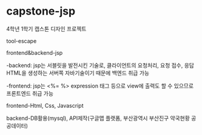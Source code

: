 # capstone-jsp
4학년 1학기 캡스톤 디자인 프로젝트 

tool-escape

frontend&backend-jsp

-backend: jsp는 서블릿을 발전시킨 기술로, 클라이언트의 요청처리, 요청 접수, 응답 HTML을 생성하는 서버쪽 자바기술이기 때문에 백엔드 취급 가능

-frontend: jsp는 <%= %> expression 태그 등으로 view에 출력도 할 수 있으므로 프론트엔드 취급 가능

frontend-Html, Css, Javascript 

backend-DB활용(mysql), API제작(구글맵 플랫폼, 부산광역시 부산진구 약국현황 공공데이터)
